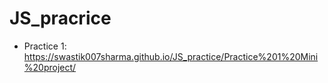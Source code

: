 # JS_pracrice

 - Practice 1: https://swastik007sharma.github.io/JS_practice/Practice%201%20Mini%20project/ 
